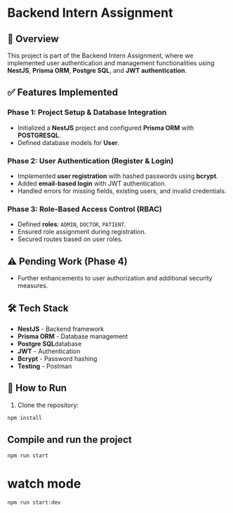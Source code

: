 # Backend Intern Assignment  

## 📖 Overview  
This project is part of the Backend Intern Assignment, where we implemented user authentication and management functionalities using **NestJS**, **Prisma ORM**, **Postgre SQL**, and **JWT authentication**.

## ✅ Features Implemented  

### **Phase 1: Project Setup & Database Integration**  
- Initialized a **NestJS** project and configured **Prisma ORM** with **POSTGRESQL**.  
- Defined database models for **User**.  

### **Phase 2: User Authentication (Register & Login)**  
- Implemented **user registration** with hashed passwords using **bcrypt**.  
- Added **email-based login** with JWT authentication.  
- Handled errors for missing fields, existing users, and invalid credentials.  

### **Phase 3: Role-Based Access Control (RBAC)**  
- Defined **roles**: `ADMIN`, `DOCTOR`, `PATIENT`.  
- Ensured role assignment during registration.  
- Secured routes based on user roles.  

## ⚠️ **Pending Work (Phase 4)**  
- Further enhancements to user authorization and additional security measures.  

## 🛠️ **Tech Stack**  
- **NestJS** - Backend framework  
- **Prisma ORM** - Database management  
- **Postgre SQL**database  
- **JWT** - Authentication  
- **Bcrypt** - Password hashing  
- **Testing** - Postman 

## 📌 How to Run  
1. Clone the repository:  

```sh
npm install
```

## Compile and run the project

```sh
npm run start
```

# watch mode
```sh
npm run start:dev
```


